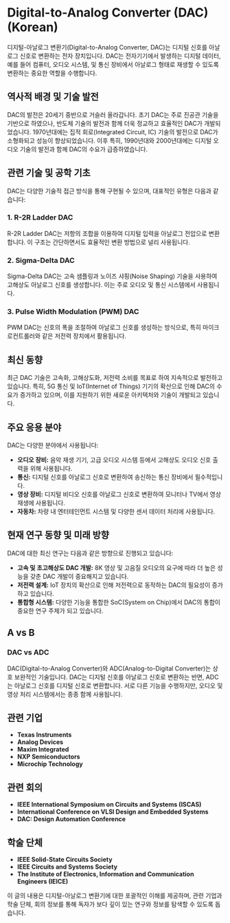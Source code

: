 # Digital-to-Analog Converter (DAC) (Korean)

디지털-아날로그 변환기(Digital-to-Analog Converter, DAC)는 디지털 신호를 아날로그 신호로 변환하는 전자 장치입니다. DAC는 전자기기에서 발생하는 디지털 데이터, 예를 들어 컴퓨터, 오디오 시스템, 및 통신 장비에서 아날로그 형태로 재생할 수 있도록 변환하는 중요한 역할을 수행합니다.

## 역사적 배경 및 기술 발전

DAC의 발전은 20세기 중반으로 거슬러 올라갑니다. 초기 DAC는 주로 진공관 기술을 기반으로 하였으나, 반도체 기술의 발전과 함께 더욱 정교하고 효율적인 DAC가 개발되었습니다. 1970년대에는 집적 회로(Integrated Circuit, IC) 기술의 발전으로 DAC가 소형화되고 성능이 향상되었습니다. 이후 특히, 1990년대와 2000년대에는 디지털 오디오 기술의 발전과 함께 DAC의 수요가 급증하였습니다.

## 관련 기술 및 공학 기초

DAC는 다양한 기술적 접근 방식을 통해 구현될 수 있으며, 대표적인 유형은 다음과 같습니다:

### 1. R-2R Ladder DAC

R-2R Ladder DAC는 저항의 조합을 이용하여 디지털 입력을 아날로그 전압으로 변환합니다. 이 구조는 간단하면서도 효율적인 변환 방법으로 널리 사용됩니다.

### 2. Sigma-Delta DAC

Sigma-Delta DAC는 고속 샘플링과 노이즈 샤핑(Noise Shaping) 기술을 사용하여 고해상도 아날로그 신호를 생성합니다. 이는 주로 오디오 및 통신 시스템에서 사용됩니다.

### 3. Pulse Width Modulation (PWM) DAC

PWM DAC는 신호의 폭을 조절하여 아날로그 신호를 생성하는 방식으로, 특히 마이크로컨트롤러와 같은 저전력 장치에서 활용됩니다.

## 최신 동향

최근 DAC 기술은 고속화, 고해상도화, 저전력 소비를 목표로 하여 지속적으로 발전하고 있습니다. 특히, 5G 통신 및 IoT(Internet of Things) 기기의 확산으로 인해 DAC의 수요가 증가하고 있으며, 이를 지원하기 위한 새로운 아키텍처와 기술이 개발되고 있습니다.

## 주요 응용 분야

DAC는 다양한 분야에서 사용됩니다:

- **오디오 장비:** 음악 재생 기기, 고급 오디오 시스템 등에서 고해상도 오디오 신호 출력을 위해 사용됩니다.
- **통신:** 디지털 신호를 아날로그 신호로 변환하여 송신하는 통신 장비에서 필수적입니다.
- **영상 장비:** 디지털 비디오 신호를 아날로그 신호로 변환하여 모니터나 TV에서 영상 재생에 사용됩니다.
- **자동차:** 차량 내 엔터테인먼트 시스템 및 다양한 센서 데이터 처리에 사용됩니다.

## 현재 연구 동향 및 미래 방향

DAC에 대한 최신 연구는 다음과 같은 방향으로 진행되고 있습니다:

- **고속 및 초고해상도 DAC 개발:** 8K 영상 및 고음질 오디오의 요구에 따라 더 높은 성능을 갖춘 DAC 개발이 중요해지고 있습니다.
- **저전력 설계:** IoT 장치의 확산으로 인해 저전력으로 동작하는 DAC의 필요성이 증가하고 있습니다.
- **통합형 시스템:** 다양한 기능을 통합한 SoC(System on Chip)에서 DAC의 통합이 중요한 연구 주제가 되고 있습니다.

## A vs B

### DAC vs ADC

DAC(Digital-to-Analog Converter)와 ADC(Analog-to-Digital Converter)는 상호 보완적인 기술입니다. DAC는 디지털 신호를 아날로그 신호로 변환하는 반면, ADC는 아날로그 신호를 디지털 신호로 변환합니다. 서로 다른 기능을 수행하지만, 오디오 및 영상 처리 시스템에서는 종종 함께 사용됩니다.

## 관련 기업

- **Texas Instruments**
- **Analog Devices**
- **Maxim Integrated**
- **NXP Semiconductors**
- **Microchip Technology**

## 관련 회의

- **IEEE International Symposium on Circuits and Systems (ISCAS)**
- **International Conference on VLSI Design and Embedded Systems**
- **DAC: Design Automation Conference**

## 학술 단체

- **IEEE Solid-State Circuits Society**
- **IEEE Circuits and Systems Society**
- **The Institute of Electronics, Information and Communication Engineers (IEICE)**

이 글의 내용은 디지털-아날로그 변환기에 대한 포괄적인 이해를 제공하며, 관련 기업과 학술 단체, 회의 정보를 통해 독자가 보다 깊이 있는 연구와 정보를 탐색할 수 있도록 돕습니다.